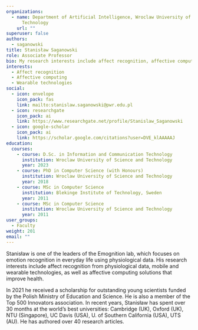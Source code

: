 ```yaml
---
organizations:
  - name: Department of Artificial Intelligence, Wroclaw University of Science and
      Technology
    url: ""
superuser: false
authors:
  - saganowski
title: Stanisław Saganowski
role: Associate Professor
bio: My research interests include affect recognition, affective computing, and applications of wearable technologies in human health.
interests:
  - Affect recognition
  - Affective computing
  - Wearable technologies
social:
  - icon: envelope
    icon_pack: fas
    link: mailto:stanislaw.saganowski@pwr.edu.pl
  - icon: researchgate
    icon_pack: ai
    link: https://www.researchgate.net/profile/Stanislaw_Saganowski
  - icon: google-scholar
    icon_pack: ai
    link: https://scholar.google.com/citations?user=DVE_klAAAAAJ
education:
  courses:
    - course: D.Sc. in Information and Communication Technology
      institution: Wroclaw University of Science and Technology
      year: 2023
    - course: PhD in Computer Science (with Honours)
      institution: Wroclaw University of Science and Technology
      year: 2018
    - course: MSc in Computer Science
      institution: Blekinge Institute of Technology, Sweden
      year: 2011
    - course: MSc in Computer Science
      institution: Wroclaw University of Science and Technology
      year: 2011
user_groups:
  - Faculty
weight: 201
email: ""
---
```

Stanisław is one of the leaders of the Emognition lab, which focuses on emotion recognition in everyday life using physiological data. His research interests include affect recognition from physiological data, mobile and wearable technologies, as well as affective computing solutions that improve health.

In 2021 he received a scholarship for outstanding young scientists funded by the Polish Ministry of Education and Science. He is also a member of the Top 500 Innovators association. In recent years, Stanisław has spent over 30 months at the world’s best universities: Cambridge (UK), Oxford (UK), NTU (Singapore), UC Davis (USA), U. of Southern California (USA), UTS (AU). He has authored over 40 research articles.
